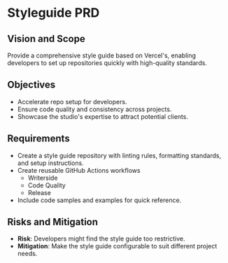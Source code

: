 # Styleguide PRD

## Vision and Scope

Provide a comprehensive style guide based on Vercel's, enabling developers to set up repositories
quickly with high-quality standards.

## Objectives

- Accelerate repo setup for developers.
- Ensure code quality and consistency across projects.
- Showcase the studio's expertise to attract potential clients.

## Requirements

- Create a style guide repository with linting rules, formatting standards, and setup instructions.
- Create reusable GitHub Actions workflows
  - Writerside
  - Code Quality
  - Release
- Include code samples and examples for quick reference.

## Risks and Mitigation

- **Risk**: Developers might find the style guide too restrictive.
- **Mitigation**: Make the style guide configurable to suit different project needs.
